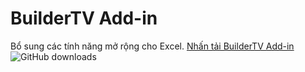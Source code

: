 # BuilderTV Add-in
Bổ sung các tính năng mở rộng cho Excel.
[Nhấn tải BuilderTV Add-in](https://github.com/buildertv/BuilderTV-Add-in/releases/download/BuilderTV_Add-in/BuilderTV.zip)
![GitHub downloads](https://img.shields.io/github/downloads/buildertv/BuilderTV-Add-in/total)

